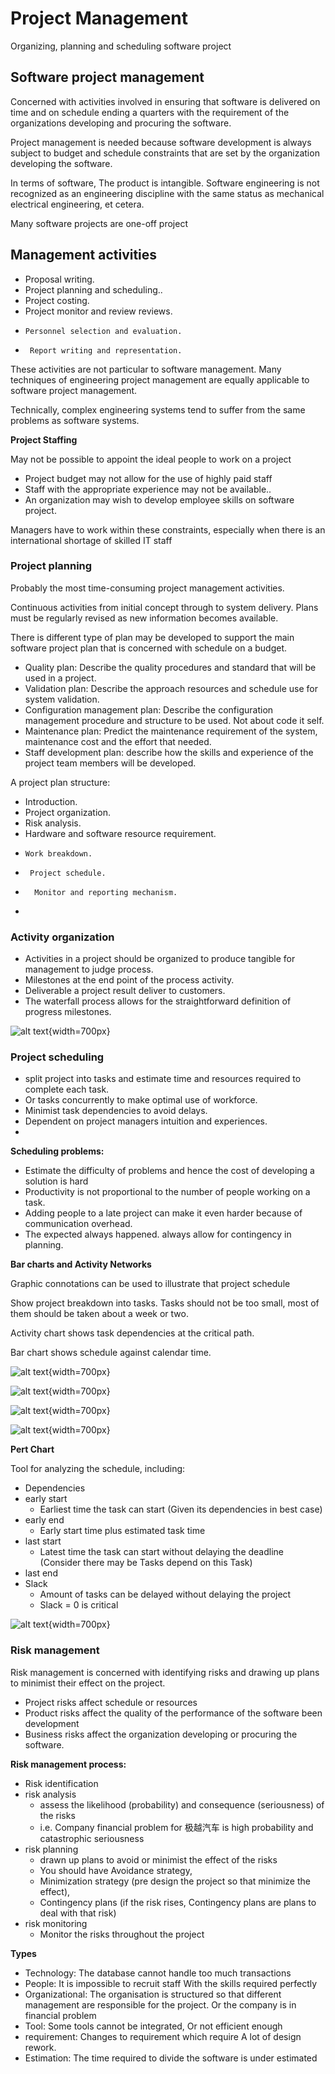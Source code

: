 # Project Management
Organizing, planning and scheduling software project
## Software project management
Concerned with activities involved in ensuring that software is delivered on time and on schedule ending a quarters with the requirement of the organizations developing and procuring the software.

Project management is needed because software development is always subject to budget and schedule constraints that are set by the organization developing the software.

In terms of software, The product is intangible. Software engineering is not recognized as an engineering discipline with the same status as mechanical electrical engineering, et cetera.

Many software projects are one-off project

## Management activities
- Proposal writing.
-  Project planning and scheduling..
-   Project costing.
-    Project monitor and review reviews.
-     Personnel selection and evaluation.
-      Report writing and representation.
      

These activities are not particular to software management. Many techniques of engineering project management are equally applicable to software project management.

Technically, complex engineering systems tend to suffer from the same problems as software systems.

**Project Staffing**

May not be possible to appoint the ideal people to work on a project

- Project budget may not allow for the use of highly paid staff
- Staff with the appropriate experience may not be available..
- An organization may wish to develop employee skills on software project. 

Managers have to work within these constraints, especially when there is an international shortage of skilled IT staff

### Project planning

Probably the most time-consuming project management activities.

Continuous activities from initial concept through to system delivery. Plans must be regularly revised as new information becomes available.

There is different type of plan may be developed to support the main software project plan that is concerned with schedule on a budget.

- Quality plan: Describe the quality procedures and standard that will be used in a project.
- Validation plan: Describe the approach resources and schedule use for system validation.
- Configuration management plan: Describe the configuration management procedure and structure to be used. Not about code it self.
- Maintenance plan: Predict the maintenance requirement of the system, maintenance cost and the effort that needed.
-  Staff development plan: describe how the skills and experience of the project team members will be developed.

A project plan structure:

- Introduction.
-  Project organization.
-   Risk analysis.
-    Hardware and software resource requirement.
-     Work breakdown.
-      Project schedule.
-       Monitor and reporting mechanism.
-       

### Activity organization

- Activities in a project should be organized to produce tangible for management to judge process.
-  Milestones at the end point of the process activity.
-   Deliverable a project result deliver to customers.
-    The waterfall process allows for the straightforward definition of progress milestones.

![alt text](resources/image38.png){width=700px}

### Project scheduling

- split project into tasks and estimate time and resources required to complete each task.
- Or tasks concurrently to make optimal use of workforce.
-  Minimist task dependencies to avoid delays.
-    Dependent on project managers intuition and experiences.
-    

**Scheduling problems:**

- Estimate the difficulty of problems and hence the cost of developing a solution is hard
- Productivity is not proportional to the number of people working on a task.
-  Adding people to a late project can make it even harder because of communication overhead.
-   The expected always happened. always allow for contingency in planning.

**Bar charts and Activity Networks**

Graphic connotations can be used to illustrate that project schedule

 Show project breakdown into tasks. Tasks should not be too small, most of them should be taken about a week or two.

  Activity chart shows task dependencies at the critical path.

   Bar chart shows schedule against calendar time.

![alt text](resources/image39.png){width=700px}


![alt text](resources/image40.png){width=700px}

![alt text](resources/image41.png){width=700px}

![alt text](resources/image42.png){width=700px}


**Pert Chart**

Tool for analyzing the schedule, including:

- Dependencies
- early start
    - Earliest time the task can start (Given its dependencies in best case)
- early end
    - Early start time plus estimated task time
- last start
    - Latest time the task can start without delaying the deadline (Consider there may be Tasks depend on this Task)
- last end
- Slack
    - Amount of tasks can be delayed without delaying the project
    - Slack = 0 is critical


![alt text](resources/image43.png){width=700px}


### Risk management

Risk management is concerned with identifying risks and drawing up plans to minimist their effect on the project.

- Project risks affect schedule or resources
- Product risks affect the quality of the performance of the software been development
- Business risks affect the organization developing or procuring the software.


**Risk management process:**

- Risk identification
- risk analysis
    -  assess the likelihood (probability) and consequence (seriousness) of the risks
    - i.e. Company financial problem for 极越汽车 is high probability and catastrophic seriousness
- risk planning
    -  drawn up plans to avoid or minimist the effect of the risks
    -  You should have Avoidance strategy, 
    -  Minimization strategy (pre design the project so that minimize the effect), 
    -  Contingency plans (if the risk rises, Contingency plans are plans to deal with that risk)
- risk monitoring
    -  Monitor the risks throughout the project


**Types**

- Technology: The database cannot handle too much transactions
-  People: It is impossible to recruit staff With the skills required perfectly
-  Organizational: The organisation is structured so that different management are responsible for the project. Or the company is in financial problem
-  Tool: Some tools cannot be integrated, Or not efficient enough
-   requirement: Changes to requirement which require A lot of design rework.
-    Estimation: The time required to divide the software is under estimated
    
